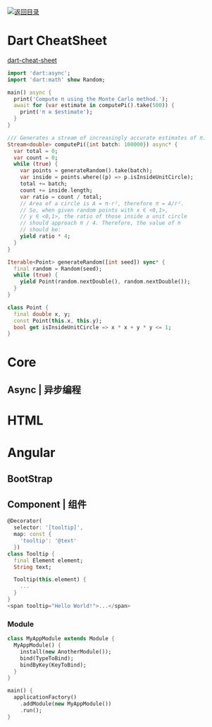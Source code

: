 [![返回目录](https://parg.co/UCb)](https://github.com/wxyyxc1992/Awesome-CheatSheet)

# Dart CheatSheet

[dart-cheat-sheet](http://dartlang.fr/dart-cheat-sheet/core.html)

```dart
import 'dart:async';
import 'dart:math' show Random;

main() async {
  print('Compute π using the Monte Carlo method.');
  await for (var estimate in computePi().take(500)) {
    print('π ≅ $estimate');
  }
}

/// Generates a stream of increasingly accurate estimates of π.
Stream<double> computePi({int batch: 100000}) async* {
  var total = 0;
  var count = 0;
  while (true) {
    var points = generateRandom().take(batch);
    var inside = points.where((p) => p.isInsideUnitCircle);
    total += batch;
    count += inside.length;
    var ratio = count / total;
    // Area of a circle is A = π⋅r², therefore π = A/r².
    // So, when given random points with x ∈ <0,1>,
    // y ∈ <0,1>, the ratio of those inside a unit circle
    // should approach π / 4. Therefore, the value of π
    // should be:
    yield ratio * 4;
  }
}

Iterable<Point> generateRandom([int seed]) sync* {
  final random = Random(seed);
  while (true) {
    yield Point(random.nextDouble(), random.nextDouble());
  }
}

class Point {
  final double x, y;
  const Point(this.x, this.y);
  bool get isInsideUnitCircle => x * x + y * y <= 1;
}
```

# Core

## Async | 异步编程

# HTML

# Angular

## BootStrap

## Component | 组件

```dart
@Decorator(
  selector: '[tooltip]',
  map: const {
    'tooltip': '@text'
  })
class Tooltip {
  final Element element;
  String text;

  Tooltip(this.element) {
    ...
  }
}
<span tooltip="Hello World!">...</span>
```

### Module

```dart
class MyAppModule extends Module {
  MyAppModule() {
    install(new AnotherModule());
    bind(TypeToBind);
    bindByKey(KeyToBind);
  }
}
```

```dart
main() {
  applicationFactory()
    .addModule(new MyAppModule())
    .run();
}
```
